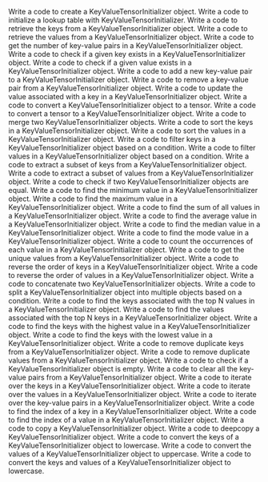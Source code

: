 Write a code to create a KeyValueTensorInitializer object.
Write a code to initialize a lookup table with KeyValueTensorInitializer.
Write a code to retrieve the keys from a KeyValueTensorInitializer object.
Write a code to retrieve the values from a KeyValueTensorInitializer object.
Write a code to get the number of key-value pairs in a KeyValueTensorInitializer object.
Write a code to check if a given key exists in a KeyValueTensorInitializer object.
Write a code to check if a given value exists in a KeyValueTensorInitializer object.
Write a code to add a new key-value pair to a KeyValueTensorInitializer object.
Write a code to remove a key-value pair from a KeyValueTensorInitializer object.
Write a code to update the value associated with a key in a KeyValueTensorInitializer object.
Write a code to convert a KeyValueTensorInitializer object to a tensor.
Write a code to convert a tensor to a KeyValueTensorInitializer object.
Write a code to merge two KeyValueTensorInitializer objects.
Write a code to sort the keys in a KeyValueTensorInitializer object.
Write a code to sort the values in a KeyValueTensorInitializer object.
Write a code to filter keys in a KeyValueTensorInitializer object based on a condition.
Write a code to filter values in a KeyValueTensorInitializer object based on a condition.
Write a code to extract a subset of keys from a KeyValueTensorInitializer object.
Write a code to extract a subset of values from a KeyValueTensorInitializer object.
Write a code to check if two KeyValueTensorInitializer objects are equal.
Write a code to find the minimum value in a KeyValueTensorInitializer object.
Write a code to find the maximum value in a KeyValueTensorInitializer object.
Write a code to find the sum of all values in a KeyValueTensorInitializer object.
Write a code to find the average value in a KeyValueTensorInitializer object.
Write a code to find the median value in a KeyValueTensorInitializer object.
Write a code to find the mode value in a KeyValueTensorInitializer object.
Write a code to count the occurrences of each value in a KeyValueTensorInitializer object.
Write a code to get the unique values from a KeyValueTensorInitializer object.
Write a code to reverse the order of keys in a KeyValueTensorInitializer object.
Write a code to reverse the order of values in a KeyValueTensorInitializer object.
Write a code to concatenate two KeyValueTensorInitializer objects.
Write a code to split a KeyValueTensorInitializer object into multiple objects based on a condition.
Write a code to find the keys associated with the top N values in a KeyValueTensorInitializer object.
Write a code to find the values associated with the top N keys in a KeyValueTensorInitializer object.
Write a code to find the keys with the highest value in a KeyValueTensorInitializer object.
Write a code to find the keys with the lowest value in a KeyValueTensorInitializer object.
Write a code to remove duplicate keys from a KeyValueTensorInitializer object.
Write a code to remove duplicate values from a KeyValueTensorInitializer object.
Write a code to check if a KeyValueTensorInitializer object is empty.
Write a code to clear all the key-value pairs from a KeyValueTensorInitializer object.
Write a code to iterate over the keys in a KeyValueTensorInitializer object.
Write a code to iterate over the values in a KeyValueTensorInitializer object.
Write a code to iterate over the key-value pairs in a KeyValueTensorInitializer object.
Write a code to find the index of a key in a KeyValueTensorInitializer object.
Write a code to find the index of a value in a KeyValueTensorInitializer object.
Write a code to copy a KeyValueTensorInitializer object.
Write a code to deepcopy a KeyValueTensorInitializer object.
Write a code to convert the keys of a KeyValueTensorInitializer object to lowercase.
Write a code to convert the values of a KeyValueTensorInitializer object to uppercase.
Write a code to convert the keys and values of a KeyValueTensorInitializer object to lowercase.